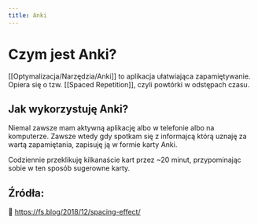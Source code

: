 ```yaml
---
title: Anki
---
```


# Czym jest Anki?

[[Optymalizacja/Narzędzia/Anki]] to aplikacja ułatwiająca zapamiętywanie. Opiera się o tzw. [[Spaced Repetition]], czyli powtórki w odstępach czasu. 

## Jak wykorzystuję Anki?

Niemal zawsze mam aktywną aplikację albo w telefonie albo na komputerze. Zawsze wtedy gdy spotkam się z informajcą którą uznaję za wartą zapamiętania, zapisuję ją w formie karty Anki.

Codziennie przeklikuję kilkanaście kart przez ~20 minut, przypominając sobie w ten sposób sugerowne karty. 

## Źródła: 
🔗 https://fs.blog/2018/12/spacing-effect/